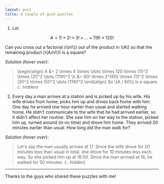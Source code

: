 ```yaml
---
layout: post
title: A couple of good puzzles
---
```


1) Let

$$A = 1! \times 2! \times 3! \times \dots \times 119! \times 120!$$

Can you cross out a factorial (\\(n!\\)) out of the product in \\(A\\) so that
the remaining product (\\(A/n!\\)) is a square?

*Solution (hover over)*:

> \begin{align}
> A &= 2 \times 4 \times \dots \times 120 \times (1!)^2 \times (2!)^2 \dots (119!)^2
> \\\\\\
> &= 60! \times 2^{60} \times (1!)^2 \times (3!)^2 \times (5!)^2 \dots (119!)^2
> \end{align}
> So \\(A / 60!\\) is a square.
{: .hidden}

2) Every day a man arrives at a station and is picked up by his wife. His wife
drives from home, picks him up and drives back home with him. One day he
arrived one hour earlier than usual and started walking home. He didn't
communicate to the wife that he had arrived earlier, so it didn't affect her
routine. She saw him on her way to the station, picked him up, turned around
(in no time) and drove him home. They arrived 20 minutes earlier than usual.
How long did the man walk for?

*Solution (hover over)*:

> Let's say the man usually arrives at 17. Since the wife drove for 20 minutes
> less than usual in total, she drove for 10 minutes less each way. So she
> picked him up at 16:50. Since the man arrived at 16, he walked for 50
> minutes.
{: .hidden}

----

Thanks to the guys who shared these puzzles with me!
